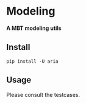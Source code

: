 Modeling
============

**A MBT modeling utils**

Install
-------
```
pip install -U aria
```

Usage
-----
Please consult the testcases.
